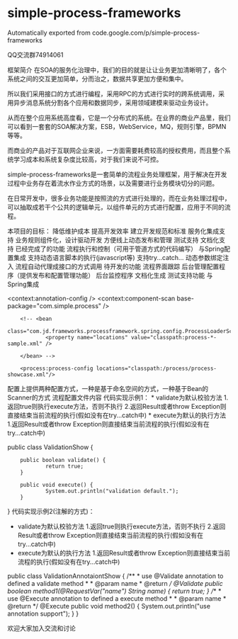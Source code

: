 # simple-process-frameworks
Automatically exported from code.google.com/p/simple-process-frameworks

QQ交流群74914061

框架简介
在SOA的服务化治理中，我们的目的就是让让业务更加清晰明了，各个系统之间的交互更加简单，分而治之，数据共享更加方便和集中。

所以我们采用接口的方式进行编程，采用RPC的方式进行实时的跨系统调用，采用异步消息系统分割各个应用和数据同步，采用领域建模来驱动业务设计。

从而在整个应用系统高度看，它是一个分布式的系统。在业界的商业产品里，我们可以看到一套套的SOA解决方案，ESB，WebService，MQ，规则引擎，BPMN等等。

而商业的产品对于互联网企业来说，一方面需要耗费较高的授权费用，而且整个系统学习成本和系统复杂度比较高，对于我们来说不可控。

simple-process-frameworks是一套简单的流程业务处理框架，用于解决在开发过程中业务存在着流水作业方式的场景，以及需要进行业务模块切分的问题。

在日常开发中，很多业务功能是按照流的方式进行处理的，而在业务处理过程中，可以抽取成若干个公共的逻辑单元，以组件单元的方式进行配置，应用于不同的流程。

本项目的目标：
降低维护成本
提高开发效率
建立开发规范和标准
服务化集成支持
业务规则组件化，设计驱动开发
方便线上动态发布和管理
测试支持
文档化支持
已经完成了的功能
流程执行和控制（可用于管道方式的代码编写）
与Spring配置集成
支持动态语言脚本的执行(javascript等)
支持try...catch...
动态参数绑定注入
流程自动代理成接口的方式调用
待开发的功能
流程界面跟踪
后台管理配置程序（提供发布和配置管理功能）
后台监控程序
文档化生成
测试支持功能
与Spring集成
<?xml version="1.0" encoding="GBK"?>
<beans xmlns="http://www.springframework.org/schema/beans"
        xmlns:xsi="http://www.w3.org/2001/XMLSchema-instance" xmlns:tx="http://www.springframework.org/schema/tx"
        xmlns:util="http://www.springframework.org/schema/util" xmlns:context="http://www.springframework.org/schema/context"
        xmlns:process="http://www.opensource.com/schema/process"
        xsi:schemaLocation="
     http://www.springframework.org/schema/context http://www.springframework.org/schema/context/spring-context-3.0.xsd
     http://www.springframework.org/schema/beans http://www.springframework.org/schema/beans/spring-beans-3.0.xsd
     http://www.springframework.org/schema/jdbc http://www.springframework.org/schema/jdbc/spring-jdbc-3.0.xsd
     http://www.springframework.org/schema/tx http://www.springframework.org/schema/tx/spring-tx-3.0.xsd
     http://www.springframework.org/schema/aop http://www.springframework.org/schema/aop/spring-aop-3.0.xsd
     http://www.springframework.org/schema/util http://www.springframework.org/schema/util/spring-util-3.1.xsd
     http://www.opensource.com/schema/process  http://www.opensource.com/schema/process/process-3.0.xsd"
        default-autowire="byName"> 
        <context:annotation-config />
        <context:component-scan base-package="com.simple.process" />
        
        <!-- <bean
                class="com.jd.frameworks.processframework.spring.config.ProcessLoaderScannerConfigurer">
                <property name="locations" value="classpath:process-*-sample.xml" />

        </bean> --> 
        
        <process:process-config locations="classpath:/process/process-showcase.xml"/>

</beans>
配置上提供两种配置方式，一种是基于命名空间的方式，一种基于Bean的Scanner的方式
流程配置文件内容
<?xml version="1.0" encoding="UTF-8"?>
<processes>
        <!-- 流程配置，ID可以再Spring中直接getBean得到，流程实现了HelloWorldService接口 -->
        <process id="helloServiceInvoker" interface="com.simple.process.service.HelloWorldService">
                <node id="processStart" />
                <!-- 提供条件判断逻辑控制 -->
                <if test="request.getParameter('name')=='xiaoming'">
                        <node id="sayHelloToXiaoMing" />
                </if>
                <elseif test="request.getParameter('name')=='xiaohua'">
                        <node id="sayHelloToXiaoHua" />
                </elseif>
                <else>
                        <node id="sayHelloWorld" />
                </else>
                <node id="exceptionShowStart" />
                <!-- Try...Catch...支持 -->
                <try>
                        <node id="tryNode" />
                        <node id="throwExceptionNode" />
                </try>
                <catch exception="com.simple.process.exception.SampleException">
                        <node id="exceptionHanlder" />
                </catch>
                <finally>
                        <node id="finallyHandler" />
                </finally>
                <node id="exceptionShowEnd" />
                <node id="moreComplexShowStart" />
                <if test="request.getParameter('age')>20">
                        <if test="request.getParameter('age')>30">
                                <node id="ageBiggerThan30" />
                        </if>
                        <else>
                                <node id="ageBetween20And30" />
                        </else>
                        <try>
                                <node id="sayHelloWorld" />
                                <if test="request.getParameter('age')>100">
                                        <node id="throwExceptionNode" />
                                </if>
                        </try>
                        <catch exception="com.simple.process.exception.SampleException">
                                <node id="exceptionHanlder" />
                        </catch>
                </if>
                <node id="moreComplexShowEnd" />
        </process>
</processes>
代码实现示例1：
* validate为默认校验方法
  1.返回true则执行execute方法，否则不执行
  2.返回Result或者throw Exception则直接结束当前流程的执行(假如没有在try...catch中)
* execute为默认的执行方法
  1.返回Result或者throw Exception则直接结束当前流程的执行(假如没有在try...catch中)

public class ValidationShow {

        public boolean validate() {
                return true;
        }

        public void execute() {
                System.out.println("validation default.");
        }
}
代码实现示例2(注解的方式)：

* validate为默认校验方法
  1.返回true则执行execute方法，否则不执行
  2.返回Result或者throw Exception则直接结束当前流程的执行(假如没有在try...catch中)
* execute为默认的执行方法
  1.返回Result或者throw Exception则直接结束当前流程的执行(假如没有在try...catch中)

public class ValidationAnnotaiontShow {
        /**
         * use @Validate annotation to defined a validate method
         * 
         * @param name
         * @return
         */
        @Validate
        public boolean method1(@RequestVar("name") String name) {
                return true;
        }
        /**
         * use @Execute annotation to defined a execute method
         * 
         * @param name
         * @return
         */
        @Execute
        public void method2() {
                System.out.println("use annotation support");
        }
}


欢迎大家加入交流和讨论
